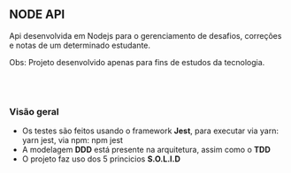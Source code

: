 <h2>NODE API</h2>
<p>Api desenvolvida em Nodejs para o gerenciamento de desafios, correções e notas de um determinado estudante.</p>
<p>Obs: Projeto desenvolvido apenas para fins de estudos da tecnologia.</p>
<br>
<br>
<h3>Visão geral</h3>
<ul>
	<li>Os testes são feitos usando o framework <b>Jest</b>, para executar via yarn: <l>yarn jest</l>, via npm: <l>npm jest</l></li>
	<li>A modelagem <b>DDD</b> está presente na arquitetura, assim como o <b>TDD</b></li>
	<li>O projeto faz uso dos 5 princicios <b>S.O.L.I.D</b></li>
</ul>
